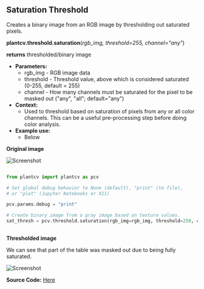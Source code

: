 ## Saturation Threshold

Creates a binary image from an RGB image by thresholding out saturated pixels. 


**plantcv.threshold.saturation**(*rgb_img, threshold=255, channel="any"*)

**returns** thresholded/binary image

- **Parameters:**
    - rgb_img - RGB image data
    - threshold - Threshold value, above which is considered saturated (0-255, default = 255)
    - channel - How many channels must be saturated for the pixel to be masked out ("any", "all"; default="any")
- **Context:**
    - Used to threshold based on saturation of pixels from any or all color channels. This can be a useful 
    pre-processing step before doing color analysis.  
- **Example use:**
    - Below

**Original image**

![Screenshot](img/documentation_images/saturation_threshold/vis_original_image.jpg)

```python

from plantcv import plantcv as pcv

# Set global debug behavior to None (default), "print" (to file), 
# or "plot" (Jupyter Notebooks or X11)

pcv.params.debug = "print"

# Create binary image from a gray image based on texture values.
sat_thresh = pcv.threshold.saturation(rgb_img=rgb_img, threshold=250, channel="any")
                                    
```

**Thresholded image**

We can see that part of the table was masked out due to being fully saturated. 

![Screenshot](img/documentation_images/saturation_threshold/saturation_threshold.jpg)

**Source Code:** [Here](https://github.com/danforthcenter/plantcv/blob/main/plantcv/plantcv/threshold/threshold_methods.py)
